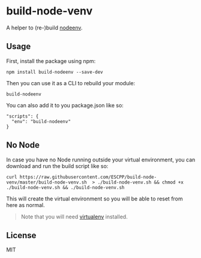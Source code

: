 # build-node-venv

A helper to (re-)build [nodeenv](https://github.com/ekalinin/nodeenv).

## Usage

First, install the package using npm:

    npm install build-nodeenv --save-dev

Then you can use it as a CLI to rebuild your module:

    build-nodeenv

You can also add it to you package.json like so:

    "scripts": {
      "env": "build-nodeenv"
    }

## No Node

In case you have no Node running outside your virtual environment, you can download and run the build script like so:

    curl https://raw.githubusercontent.com/ESCPP/build-node-venv/master/build-node-venv.sh  > ./build-node-venv.sh && chmod +x ./build-node-venv.sh && ./build-node-venv.sh

This will create the virtual environment so you will be able to reset from here as normal.

> Note that you will need [virtualenv](https://pypi.python.org/pypi/virtualenv) installed.

## License

MIT
